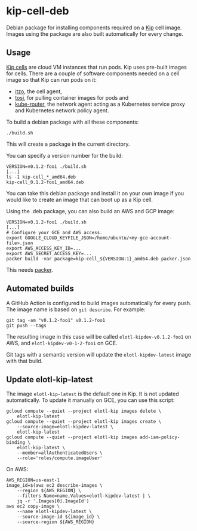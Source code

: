 # kip-cell-deb

Debian package for installing components required on a [Kip](https://github.com/elotl/kip) cell image. Images using the package are also built automatically for every change.

## Usage

[Kip cells](https://github.com/elotl/kip/blob/master/docs/cells.md) are cloud VM instances that run pods. Kip uses pre-built images for cells. There are a couple of software components needed on a cell image so that Kip can run pods on it:
* [itzo](https://github.com/elotl/itzo), the cell agent,
* [tosi](https://github.com/elotl/tosi), for pulling container images for pods and
* [kube-router](https://github.com/cloudnativelabs/kube-router), the network agent acting as a Kubernetes service proxy and Kubernetes network policy agent.

To build a debian package with all these components:

    ./build.sh

This will create a package in the current directory.

You can specify a version number for the build:

    VERSION=v0.1.2-foo1 ./build.sh
    [...]
    ls -1 kip-cell_*_amd64.deb
    kip-cell_0.1.2-foo1_amd64.deb

You can take this debian package and install it on your own image if you would like to create an image that can boot up as a Kip cell.

Using the .deb package, you can also build an AWS and GCP image:

    VERSION=v0.1.2-foo1 ./build.sh
    [...]
    # Configure your GCE and AWS access.
    export GOOGLE_CLOUD_KEYFILE_JSON=/home/ubuntu/<my-gce-account-file>.json
    export AWS_ACCESS_KEY_ID=...
    export AWS_SECRET_ACCESS_KEY=...
    packer build -var package=kip-cell_${VERSION:1}_amd64.deb packer.json

This needs [packer](https://www.packer.io/).

## Automated builds

A GitHub Action is configured to build images automatically for every push. The image name is based on `git describe`. For example:

    git tag -am "v0.1.2-foo1" v0.1.2-foo1
    git push --tags

The resulting image in this case will be called `elotl-kipdev-v0.1.2-foo1` on AWS, and `elotl-kipdev-v0-1-2-foo1` on GCE.

Git tags with a semantic version will update the `elotl-kipdev-latest` image with that build.

## Update elotl-kip-latest

The image `elotl-kip-latest` is the default one in Kip. It is not updated automatically. To update it manually on GCE, you can use this script:

    gcloud compute --quiet --project elotl-kip images delete \
        elotl-kip-latest
    gcloud compute --quiet --project elotl-kip images create \
        --source-image=elotl-kipdev-latest \
        elotl-kip-latest
    gcloud compute --quiet --project elotl-kip images add-iam-policy-binding \
        elotl-kip-latest \
        --member=allAuthenticatedUsers \
        --role='roles/compute.imageUser'

On AWS:

    AWS_REGION=us-east-1
    image_id=$(aws ec2 describe-images \
        --region ${AWS_REGION} \
        --filters Name=name,Values=elotl-kipdev-latest | \
        jq -r '.Images[0].ImageId')
    aws ec2 copy-image \
        --name elotl-kipdev-latest \
        --source-image-id ${image_id} \
        --source-region ${AWS_REGION}
